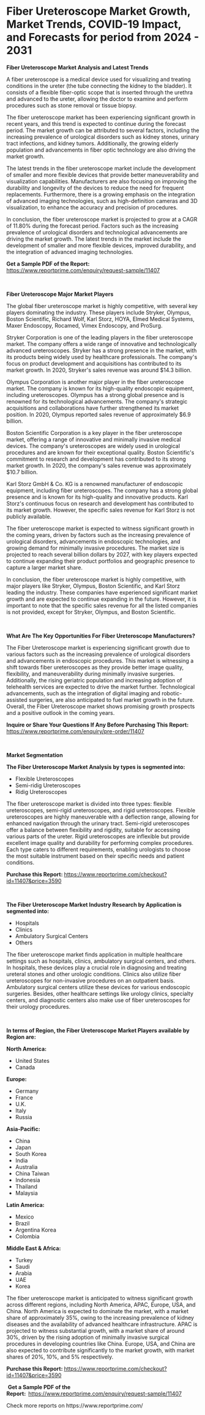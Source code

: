 <p><h1>Fiber Ureteroscope Market Growth, Market Trends, COVID-19 Impact, and Forecasts for period from 2024 - 2031</h1></p><p><strong>Fiber Ureteroscope Market Analysis and Latest Trends</strong></p>
<p><p>A fiber ureteroscope is a medical device used for visualizing and treating conditions in the ureter (the tube connecting the kidney to the bladder). It consists of a flexible fiber-optic scope that is inserted through the urethra and advanced to the ureter, allowing the doctor to examine and perform procedures such as stone removal or tissue biopsy.</p><p>The fiber ureteroscope market has been experiencing significant growth in recent years, and this trend is expected to continue during the forecast period. The market growth can be attributed to several factors, including the increasing prevalence of urological disorders such as kidney stones, urinary tract infections, and kidney tumors. Additionally, the growing elderly population and advancements in fiber optic technology are also driving the market growth.</p><p>The latest trends in the fiber ureteroscope market include the development of smaller and more flexible devices that provide better maneuverability and visualization capabilities. Manufacturers are also focusing on improving the durability and longevity of the devices to reduce the need for frequent replacements. Furthermore, there is a growing emphasis on the integration of advanced imaging technologies, such as high-definition cameras and 3D visualization, to enhance the accuracy and precision of procedures.</p><p>In conclusion, the fiber ureteroscope market is projected to grow at a CAGR of 11.80% during the forecast period. Factors such as the increasing prevalence of urological disorders and technological advancements are driving the market growth. The latest trends in the market include the development of smaller and more flexible devices, improved durability, and the integration of advanced imaging technologies.</p></p>
<p><strong>Get a Sample PDF of the Report:&nbsp;</strong> <a href="https://www.reportprime.com/enquiry/request-sample/11407">https://www.reportprime.com/enquiry/request-sample/11407</a></p>
<p>&nbsp;</p>
<p><strong>Fiber Ureteroscope Major Market Players</strong></p>
<p><p>The global fiber ureteroscope market is highly competitive, with several key players dominating the industry. These players include Stryker, Olympus, Boston Scientific, Richard Wolf, Karl Storz, HOYA, Elmed Medical Systems, Maxer Endoscopy, Rocamed, Vimex Endoscopy, and ProSurg.</p><p>Stryker Corporation is one of the leading players in the fiber ureteroscope market. The company offers a wide range of innovative and technologically advanced ureteroscopes. Stryker has a strong presence in the market, with its products being widely used by healthcare professionals. The company's focus on product development and acquisitions has contributed to its market growth. In 2020, Stryker's sales revenue was around $14.3 billion.</p><p>Olympus Corporation is another major player in the fiber ureteroscope market. The company is known for its high-quality endoscopic equipment, including ureteroscopes. Olympus has a strong global presence and is renowned for its technological advancements. The company's strategic acquisitions and collaborations have further strengthened its market position. In 2020, Olympus reported sales revenue of approximately $6.9 billion.</p><p>Boston Scientific Corporation is a key player in the fiber ureteroscope market, offering a range of innovative and minimally invasive medical devices. The company's ureteroscopes are widely used in urological procedures and are known for their exceptional quality. Boston Scientific's commitment to research and development has contributed to its strong market growth. In 2020, the company's sales revenue was approximately $10.7 billion.</p><p>Karl Storz GmbH & Co. KG is a renowned manufacturer of endoscopic equipment, including fiber ureteroscopes. The company has a strong global presence and is known for its high-quality and innovative products. Karl Storz's continuous focus on research and development has contributed to its market growth. However, the specific sales revenue for Karl Storz is not publicly available.</p><p>The fiber ureteroscope market is expected to witness significant growth in the coming years, driven by factors such as the increasing prevalence of urological disorders, advancements in endoscopic technologies, and growing demand for minimally invasive procedures. The market size is projected to reach several billion dollars by 2027, with key players expected to continue expanding their product portfolios and geographic presence to capture a larger market share.</p><p>In conclusion, the fiber ureteroscope market is highly competitive, with major players like Stryker, Olympus, Boston Scientific, and Karl Storz leading the industry. These companies have experienced significant market growth and are expected to continue expanding in the future. However, it is important to note that the specific sales revenue for all the listed companies is not provided, except for Stryker, Olympus, and Boston Scientific.</p></p>
<p>&nbsp;</p>
<p><strong>What Are The Key Opportunities For Fiber Ureteroscope Manufacturers?</strong></p>
<p><p>The Fiber Ureteroscope market is experiencing significant growth due to various factors such as the increasing prevalence of urological disorders and advancements in endoscopic procedures. This market is witnessing a shift towards fiber ureteroscopes as they provide better image quality, flexibility, and maneuverability during minimally invasive surgeries. Additionally, the rising geriatric population and increasing adoption of telehealth services are expected to drive the market further. Technological advancements, such as the integration of digital imaging and robotic-assisted surgeries, are also anticipated to fuel market growth in the future. Overall, the Fiber Ureteroscope market shows promising growth prospects and a positive outlook in the coming years.</p></p>
<p><strong>Inquire or Share Your Questions If Any Before Purchasing This Report:</strong> <a href="https://www.reportprime.com/enquiry/pre-order/11407">https://www.reportprime.com/enquiry/pre-order/11407</a></p>
<p>&nbsp;</p>
<p><strong>Market Segmentation</strong></p>
<p><strong>The Fiber Ureteroscope Market Analysis by types is segmented into:</strong></p>
<p><ul><li>Flexible Ureteroscopes</li><li>Semi-ridig Ureteroscopes</li><li>Ridig Ureteroscopes</li></ul></p>
<p><p>The fiber ureteroscope market is divided into three types: flexible ureteroscopes, semi-rigid ureteroscopes, and rigid ureteroscopes. Flexible ureteroscopes are highly maneuverable with a deflection range, allowing for enhanced navigation through the urinary tract. Semi-rigid ureteroscopes offer a balance between flexibility and rigidity, suitable for accessing various parts of the ureter. Rigid ureteroscopes are inflexible but provide excellent image quality and durability for performing complex procedures. Each type caters to different requirements, enabling urologists to choose the most suitable instrument based on their specific needs and patient conditions.</p></p>
<p><strong>Purchase this Report:&nbsp;</strong><a href="https://www.reportprime.com/checkout?id=11407&price=3590">https://www.reportprime.com/checkout?id=11407&price=3590</a></p>
<p>&nbsp;</p>
<p><strong>The Fiber Ureteroscope Market Industry Research by Application is segmented into:</strong></p>
<p><ul><li>Hospitals</li><li>Clinics</li><li>Ambulatory Surgical Centers</li><li>Others</li></ul></p>
<p><p>The fiber ureteroscope market finds application in multiple healthcare settings such as hospitals, clinics, ambulatory surgical centers, and others. In hospitals, these devices play a crucial role in diagnosing and treating ureteral stones and other urologic conditions. Clinics also utilize fiber ureteroscopes for non-invasive procedures on an outpatient basis. Ambulatory surgical centers utilize these devices for various endoscopic surgeries. Besides, other healthcare settings like urology clinics, specialty centers, and diagnostic centers also make use of fiber ureteroscopes for their urology procedures.</p></p>
<p>&nbsp;</p>
<p><strong>In terms of Region, the Fiber Ureteroscope Market Players available by Region are:</strong></p>
<p>
    <p> <strong> North America: </strong>
        <ul>
            <li>United States</li>
            <li>Canada</li>
        </ul>
        </p> 
    <p> <strong> Europe: </strong>
        <ul>
            <li>Germany</li>
            <li>France</li>
            <li>U.K.</li>
            <li>Italy</li>
            <li>Russia</li>
        </ul>
        </p> 
    <p> <strong> Asia-Pacific: </strong>
        <ul>
            <li>China</li>
            <li>Japan</li>
            <li>South Korea</li>
            <li>India</li>
            <li>Australia</li>
            <li>China Taiwan</li>
            <li>Indonesia</li>
            <li>Thailand</li>
            <li>Malaysia</li>
        </ul>
        </p> 
    <p> <strong> Latin America: </strong>
        <ul>
            <li>Mexico</li>
            <li>Brazil</li>
            <li>Argentina Korea</li>
            <li>Colombia</li>
        </ul>
        </p> 
    <p> <strong> Middle East & Africa: </strong>
        <ul>
            <li>Turkey</li>
            <li>Saudi</li>
            <li>Arabia</li>
            <li>UAE</li>
            <li>Korea</li>
        </ul>
    </p>
    </p>
<p><p>The fiber ureteroscope market is anticipated to witness significant growth across different regions, including North America, APAC, Europe, USA, and China. North America is expected to dominate the market, with a market share of approximately 35%, owing to the increasing prevalence of kidney diseases and the availability of advanced healthcare infrastructure. APAC is projected to witness substantial growth, with a market share of around 30%, driven by the rising adoption of minimally invasive surgical procedures in developing countries like China. Europe, USA, and China are also expected to contribute significantly to the market growth, with market shares of 20%, 10%, and 5% respectively.</p></p>
<p><strong>Purchase this Report: </strong><a href="https://www.reportprime.com/checkout?id=11407&price=3590">https://www.reportprime.com/checkout?id=11407&price=3590</a></p>
<p>&nbsp;<strong>Get a Sample PDF of the Report:&nbsp;&nbsp;</strong><a href="https://www.reportprime.com/enquiry/request-sample/11407">https://www.reportprime.com/enquiry/request-sample/11407</a></p>
<p><strong></strong></p>
<p>Check more reports on https://www.reportprime.com/</p>